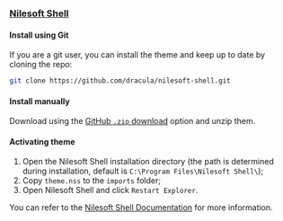### [Nilesoft Shell](https://nilesoft.org)

#### Install using Git

If you are a git user, you can install the theme and keep up to date by cloning the repo:

```bash
git clone https://github.com/dracula/nilesoft-shell.git
```

#### Install manually

Download using the [GitHub `.zip` download](https://github.com/dracula/nilesoft-shell/archive/main.zip) option and unzip them.

#### Activating theme

1. Open the Nilesoft Shell installation directory (the path is determined during installation, default is `C:\Program Files\Nilesoft Shell\`);
2. Copy `theme.nss` to the `imports` folder;
3. Open Nilesoft Shell and click `Restart Explorer`.

You can refer to the [Nilesoft Shell Documentation](https://nilesoft.org/docs) for more information.
